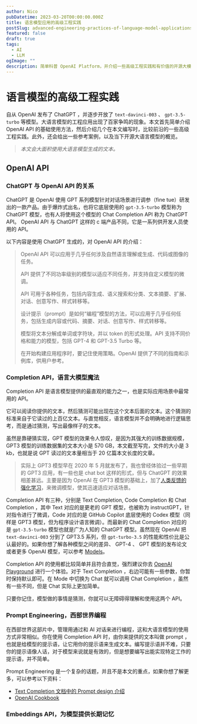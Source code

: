 ```yaml
---
author: Nico
pubDatetime: 2023-03-20T00:00:00.000Z
title: 语言模型应用的高级工程实践
postSlug: advanced-engineering-practices-of-language-model-applications
featured: false
draft: true
tags:
  - AI
  - LLM
ogImage: ""
description: 简单科普 OpenAI Platform，并介绍一些高级工程实践和有价值的开源大模型。
---
```


# 语言模型的高级工程实践

自从 OpenAI 发布了 ChatGPT ，并逐步开放了 `text-davinci-003` 、 `gpt-3.5-turbo` 等模型。大语言模型的工程应用出现了百家争鸣的现象。本文首先简单介绍 OpenAI API 的基础使用方法，然后介绍几个在本文编写时，比较前沿的一些高级工程实践。此外，还会给出一些参考案例，以及当下开源大语言模型的概览。

> _本文会大面积使用大语言模型生成的文本。_

## OpenAI API

### ChatGPT 与 OpenAI API 的关系

ChatGPT 是 OpenAI 使用 GPT 系列模型针对对话场景进行调参（fine tue）研发出的一款产品。由于爆炸式出名，也将它底层使用的 `gpt-3.5-turbo` 模型称为 ChatGPT 模型，也有人将使用这个模型的 Chat Completion API 称为 ChatGPT API。
OpenAI API 与 ChatGPT 这样的 c 端产品不同，它是一系列供开发人员使用的 API。

以下内容是使用 ChatGPT 生成的，对 OpenAI API 的介绍：

> OpenAI API 可以应用于几乎任何涉及自然语言理解或生成、代码或图像的任务。
>
> API 提供了不同功率级别的模型以适应不同任务，并支持自定义模型的微调。
>
> API 可用于各种任务，包括内容生成、语义搜索和分类、文本摘要、扩展、对话、创意写作、样式转移等。
>
> 设计提示（prompt）是如何“编程”模型的方法，可以应用于几乎任何任务，包括生成内容或代码、摘要、对话、创意写作、样式转移等。
>
> 模型将文本分解成单词或字符块，并以 token 的形式处理。API 支持不同价格和能力的模型，包括 GPT-4 和 GPT-3.5 Turbo 等。
>
> 在开始构建应用程序时，要记住使用策略。OpenAI 提供了不同的指南和示例库，供用户参考。

### Completion API，语言大模型魔法

Completion API 是语言模型提供的最直观的能力之一，也是实际应用场景中最常用的 API。

它可以阅读你提供的文本，然后猜测可能出现在这个文本后面的文本。这个猜测的标准来自于它读过的上百亿文本。与直觉相反，语言模型并不会明确地进行逻辑思考，而是通过猜测，写出最像样子的文本。

虽然是靠硬猜实现，GPT 模型的效果令人惊叹，是因为其强大的训练数据规模，GPT3 模型的训练数据集的文本大小是 570 GB，本文截至写完，文件的大小是 3 kb，也就是说 GPT 读过的文本量相当于 20 亿篇本文长度的文章。

> 实际上 GPT3 模型早在 2020 年 5 月就发布了，我也曾经体验过一些早期的 GPT3 应用，有一些也是 chat bot 这样的形式，但与 ChatGPT 的效果相差甚远。主要是因为 OpenAI 在 GPT3 模型的基础上，加了[人类反馈的强化学习](https://openai.com/blog/chatgpt#methods)，来微调模型，使其迅速适应对话场景。

Completion API 有三种，分别是 Text Completion, Code Completion 和 Chat Completion ，其中 Text 对应的是更老的 GPT 模型，也被称为 instructGPT，针对指令进行了微调，Code 对应的是 GitHub Copilot 底层使用的 Codex 模型（同样是 GPT3 模型，但为程序设计语言微调）。而最新的 Chat Completion 对应的是 `gpt-3.5-turbo` 模型也就是广为人知的 ChatGPT 模型。虽然现在 OpenAI 把 `text-davinci-003` 分到了 GPT3.5 系列，但 `gpt-turbo-3.5` 的性能和性价比是公认最好的。如果你想了解各种模型之间的差异、 GPT-4 、 GPT 模型的发布论文或者更多 OpenAI 模型，可以参考 [Models](https://platform.openai.com/docs/models)。

Completion API 的使用都比较简单并且符合直觉，强烈建议你去 [OpenAI Playground](https://platform.openai.com/playground?mode=complete) 进行一个体验。对于 Text Completion ，右边可能有一些参数，你暂时保持默认即可。在 Mode 中切换为 Chat 就可以调用 Chat Completion ，虽然有一些不同，但是 Chat 实际上更加简单。

只要你记住，模型做的事情是猜测，你就可以无障碍得理解和使用这两个 API。

### Prompt Engineering，西部世界编程

在西部世界这部片中，管理用通过和 AI 对话来进行编程，这和大语言模型的使用方式非常相似。你在使用 Completion API 时，由你来提供的文本叫做 prompt ，也就是给模型的提示语，让它用你的提示语来生成文本。编写提示语并不难，只要你的提示语像人话，对于模型来说就是有效的，但是想要编写出能实现特定工作的提示语，并不简单。

Prompt Engineering 是一个复杂的话题，并且不是本文的重点，如果你想了解更多，可以参考以下资料：

- [Text Completion 文档中的 Prompt design 介绍](https://platform.openai.com/docs/guides/completion/prompt-design)
- [OpenAI Cookbook](https://github.com/openai/openai-cookbook)

### Embeddings API，为模型提供长期记忆
